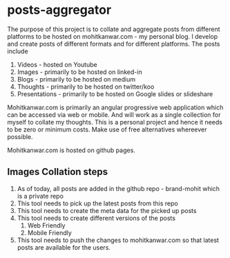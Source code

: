 # posts-aggregator

The purpose of this project is to collate and aggregate posts from different platforms to be hosted on mohitkanwar.com -
my personal blog. I develop and create posts of different formats and for different platforms. The posts include

1) Videos - hosted on Youtube
2) Images - primarily to be hosted on linked-in
3) Blogs - primarily to be hosted on medium
4) Thoughts - primarily to be hosted on twitter/koo
5) Presentations - primarily to be hosted on Google slides or slideshare

Mohitkanwar.com is primarily an angular progressive web application which can be accessed via web or mobile. And will
work as a single collection for myself to collate my thoughts. This is a personal project and hence it needs to be zero
or minimum costs. Make use of free alternatives whereever possible.

Mohitkanwar.com is hosted on github pages.

## Images Collation steps

1) As of today, all posts are added in the github repo - brand-mohit which is a private repo
2) This tool needs to pick up the latest posts from this repo
3) This tool needs to create the meta data for the picked up posts
4) This tool needs to create different versions of the posts
    1) Web Friendly
    2) Mobile Friendly
5) This tool needs to push the changes to mohitkanwar.com so that latest posts are available for the users.
